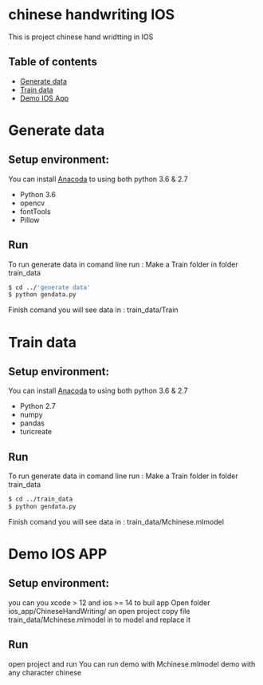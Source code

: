 # chinese handwriting IOS
This is project chinese hand wridtting in IOS
## Table of contents
* [Generate data](#generate-data)
* [Train data](#train-data)
* [Demo IOS App](#demo-ios-app)
# Generate data
## Setup environment:
You can install [Anacoda](https://www.anaconda.com/) to using both python 3.6 & 2.7
- Python 3.6
- opencv
- fontTools
- Pillow
## Run
To run generate data in comand line run :
Make a Train folder in folder train_data
```bash
$ cd ../'generate data'
$ python gendata.py
```
Finish comand you will see data in :
train_data/Train
# Train data
## Setup environment:
You can install [Anacoda](https://www.anaconda.com/) to using both python 3.6 & 2.7
- Python 2.7
- numpy
- pandas
- turicreate
## Run
To run generate data in comand line run :
Make a Train folder in folder train_data
```bash
$ cd ../train_data
$ python gendata.py
```
Finish comand you will see data in :
train_data/Mchinese.mlmodel
# Demo IOS APP
## Setup environment:
you can you xcode > 12 and ios >= 14 to buil app
Open folder ios_app/ChineseHandWriting/ an open project
copy file train_data/Mchinese.mlmodel in to model and replace it
## Run
open project and run
You can run demo with Mchinese.mlmodel demo with any character chinese
